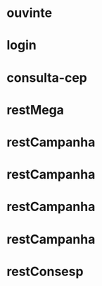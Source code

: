 # ouvinte
# login
# consulta-cep
# restMega
# restCampanha
# restCampanha
# restCampanha
# restCampanha
# restConsesp
